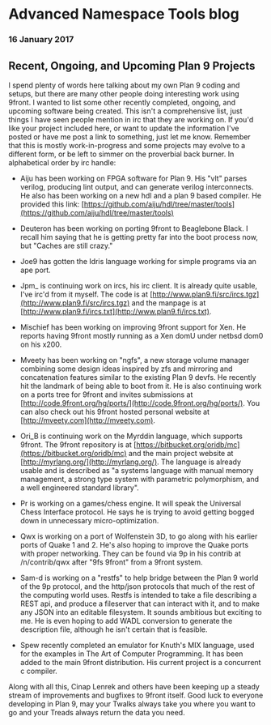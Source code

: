 # Advanced Namespace Tools blog

### 16 January 2017

## Recent, Ongoing, and Upcoming Plan 9 Projects

I spend plenty of words here talking about my own Plan 9 coding and setups, but there are many other people doing interesting work using 9front. I wanted to list some other recently completed, ongoing, and upcoming software being created. This isn't a comprehensive list, just things I have seen people mention in irc that they are working on. If you'd like your project included here, or want to update the information I've posted or have me post a link to something, just let me know. Remember that this is mostly work-in-progress and some projects may evolve to a different form, or be left to simmer on the proverbial back burner. In alphabetical order by irc handle:

* Aiju has been working on FPGA software for Plan 9. His "vlt" parses verilog, producing lint output, and can generate verilog interconnects. He also has been working on a new hdl and a plan 9 based compiler. He provided this link: [https://github.com/aiju/hdl/tree/master/tools](https://github.com/aiju/hdl/tree/master/tools)

* Deuteron has been working on porting 9front to Beaglebone Black. I recall him saying that he is getting pretty far into the boot process now, but "Caches are still crazy."

* Joe9 has gotten the Idris language working for simple programs via an ape port.

* Jpm\_ is continuing work on ircs, his irc client. It is already quite usable, I've irc'd from it myself. The code is at [http://www.plan9.fi/src/ircs.tgz](http://www.plan9.fi/src/ircs.tgz) and the manpage is at [http://www.plan9.fi/ircs.txt](http://www.plan9.fi/ircs.txt).

* Mischief has been working on improving 9front support for Xen. He reports having 9front mostly running as a Xen domU under netbsd dom0 on his x200.

* Mveety has been working on "ngfs", a new storage volume manager combining some design ideas inspired by zfs and mirroring and concatenation features similar to the existing Plan 9 devfs. He recently hit the landmark of being able to boot from it. He is also continuing work on a ports tree for 9front and invites submissions at [http://code.9front.org/hg/ports/](http://code.9front.org/hg/ports/). You can also check out his 9front hosted personal website at [http://mveety.com](http://mveety.com).

* Ori_B is continuing work on the Myrddin language, which supports 9front. The 9front repository is at [https://bitbucket.org/oridb/mc](https://bitbucket.org/oridb/mc) and the main project website at [http://myrlang.org/](http://myrlang.org/). The language is already usable and is described as "a systems language with manual memory management, a strong type system with parametric polymorphism, and a well engineered standard library".

* Pr is working on a games/chess engine. It will speak the Universal Chess Interface protocol. He says he is trying to avoid getting bogged down in unnecessary micro-optimization.

* Qwx is working on a port of Wolfenstein 3D, to go along with his earlier ports of Quake 1 and 2. He's also hoping to improve the Quake ports with proper networking. They can be found via 9p in his contrib at /n/contrib/qwx after "9fs 9front" from a 9front system.

* Sam-d is working on a "restfs" to help bridge between the Plan 9 world of the 9p protocol, and the http/json protocols that much of the rest of the computing world uses. Restfs is intended to take a file describing a REST api, and produce a fileserver that can interact with it, and to make any JSON into an editable filesystem. It sounds ambitious but exciting to me. He is even hoping to add WADL conversion to generate the description file, although he isn't certain that is feasible.

* Spew recently completed an emulator for Knuth's MIX language, used for the examples in The Art of Computer Programming. It has been added to the main 9front distribution. His current project is a concurrent c compiler.

Along with all this, Cinap Lenrek and others have been keeping up a steady stream of improvements and bugfixes to 9front itself. Good luck to everyone developing in Plan 9, may your Twalks always take you where you want to go and your Treads always return the data you need.
